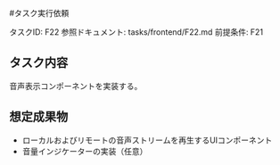 #タスク実行依頼

タスクID: F22
参照ドキュメント: tasks/frontend/F22.md
前提条件: F21

## タスク内容

音声表示コンポーネントを実装する。

## 想定成果物

- ローカルおよびリモートの音声ストリームを再生するUIコンポーネント
- 音量インジケーターの実装（任意） 